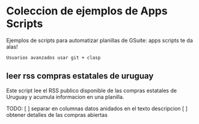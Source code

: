 
# Coleccion de ejemplos de Apps Scripts
Ejemplos de scripts para automatizar planillas de GSuite: apps scripts te da alas!

```
Usuarios avanzados usar git + clasp
```

## leer rss compras estatales de uruguay

Este script lee el RSS publico disponible de las compras estatales de Uruguay y acumula informacion en una planilla.

TODO:
[ ] separar en columnas datos anidados en el texto descripcion
[ ] obtener detalles de las compras abiertas